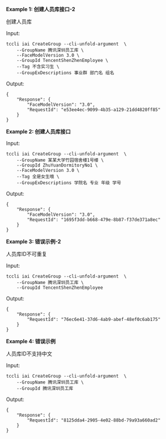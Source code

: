 **Example 1: 创建人员库接口-2**

创建人员库

Input: 

```
tccli iai CreateGroup --cli-unfold-argument  \
    --GroupName 腾讯深圳员工库 \
    --FaceModelVersion 3.0 \
    --GroupId TencentShenZhenEmployee \
    --Tag 不含实习生 \
    --GroupExDescriptions 事业群 部门名 组名
```

Output: 
```
{
    "Response": {
        "FaceModelVersion": "3.0",
        "RequestId": "e53ee4ec-9099-4b35-a129-21dd4820ff85"
    }
}
```

**Example 2: 创建人员库接口**



Input: 

```
tccli iai CreateGroup --cli-unfold-argument  \
    --GroupName 某某大学竹园宿舍楼1号楼 \
    --GroupId ZhuYuanDormitoryNo1 \
    --FaceModelVersion 3.0 \
    --Tag 全是女生哦 \
    --GroupExDescriptions 学院名 专业 年级 学号
```

Output: 
```
{
    "Response": {
        "FaceModelVersion": "3.0",
        "RequestId": "1695f3dd-b668-479e-8b87-f37de371a8ec"
    }
}
```

**Example 3: 错误示例-2**

人员库ID不可重复

Input: 

```
tccli iai CreateGroup --cli-unfold-argument  \
    --GroupName 腾讯深圳员工库 \
    --GroupId TencentShenZhenEmployee
```

Output: 
```
{
    "Response": {
        "RequestId": "76ec6e41-37d6-4ab9-abef-48ef0c6ab175"
    }
}
```

**Example 4: 错误示例**

人员库ID不支持中文

Input: 

```
tccli iai CreateGroup --cli-unfold-argument  \
    --GroupName 腾讯深圳员工库 \
    --GroupId 腾讯深圳员工库
```

Output: 
```
{
    "Response": {
        "RequestId": "8125dda4-2905-4e02-88bd-79a93a660ad2"
    }
}
```

